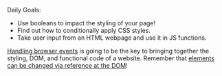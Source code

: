 Daily Goals:
* Use booleans to impact the styling of your page!
* Find out how to conditionally apply CSS styles.
* Take user input from an HTML webpage and use it in JS functions.

[Handling browser events](https://learn.digitalcrafts.com/immersive/lessons/handling-user-input/handling-browser-events/#what-is-an-event-handler) is going to be the key to bringing together the styling, DOM, and functional code of a website. Remember that [elements can be changed via reference at the DOM](https://learn.digitalcrafts.com/immersive/lessons/handling-user-input/dom-101/#element-properties)!
